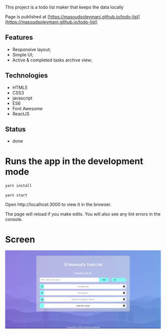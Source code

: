 This project is a todo list maker that keeps the data locally

Page is published at [https://masoudsoleymani.github.io/todo-list](https://masoudsoleymani.github.io/todo-list)

## Features
- Responsive layout;
- Simple UI;
- Active & completed tasks archive view;

## Technologies
- HTML5
- CSS3
- javascript
- ES6
- Font Awesome
- ReactJS

## Status
- done

# Runs the app in the development mode 

 `yarn install`

 `yarn start`

Open http://localhost:3000 to view it in the browser.

The page will reload if you make edits.
You will also see any lint errors in the console.

# Screen

![](src/img/screenshot.jpg)
